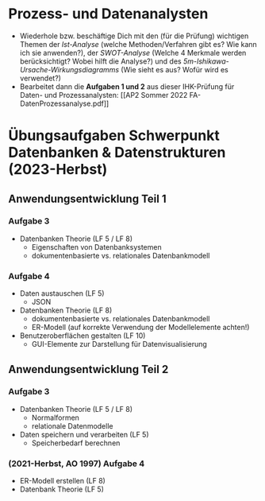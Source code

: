 # Prozess- und Datenanalysten
* Wiederhole bzw. beschäftige Dich mit den (für die Prüfung) wichtigen Themen der *Ist-Analyse* (welche Methoden/Verfahren gibt es? Wie kann ich sie anwenden?), der *SWOT-Analyse* (Welche 4 Merkmale werden berücksichtigt? Wobei hilft die Analyse?) und des *5m-Ishikawa-Ursache-Wirkungsdiagramms* (Wie sieht es aus? Wofür wird es verwendet?)
* Bearbeitet dann die **Aufgaben 1 und 2** aus dieser IHK-Prüfung für Daten- und Prozessanalysten:
	[[AP2 Sommer 2022 FA-DatenProzessanalyse.pdf]]

# Übungsaufgaben Schwerpunkt Datenbanken & Datenstrukturen (2023-Herbst)
## Anwendungsentwicklung Teil 1
### Aufgabe 3
* Datenbanken Theorie (LF 5 / LF 8)
	* Eigenschaften von Datenbanksystemen
	* dokumentenbasierte vs. relationales Datenbankmodell

### Aufgabe 4
* Daten austauschen (LF 5)
	* JSON
* Datenbanken Theorie (LF 8)
	* dokumentenbasierte vs. relationales Datenbankmodell
	* ER-Modell (auf korrekte Verwendung der Modellelemente achten!)
* Benutzeroberflächen gestalten (LF 10)
	* GUI-Elemente zur Darstellung für Datenvisualisierung

## Anwendungsentwicklung Teil 2

### Aufgabe 3
* Datenbanken Theorie (LF 5 / LF 8)
	* Normalformen
	* relationale Datenmodelle
* Daten speichern und verarbeiten (LF 5)
	* Speicherbedarf berechnen

### (2021-Herbst, AO 1997) Aufgabe 4
- ER-Modell erstellen (LF 8)
- Datenbank Theorie (LF 5)